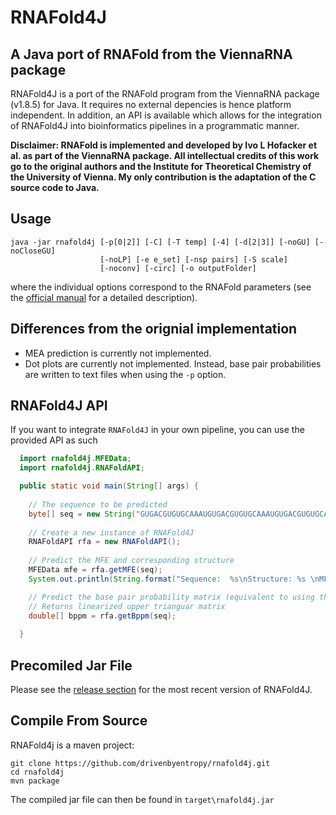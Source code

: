 # RNAFold4J
## A Java port of RNAFold from the ViennaRNA package

RNAFold4J is a port of the RNAFold program from the ViennaRNA package (v1.8.5) for Java. It requires no external depencies is hence platform independent. In addition, an API is available which allows for the integration of RNAFold4J into bioinformatics pipelines in a programmatic manner. 

**Disclaimer: RNAFold is implemented and developed by Ivo L Hofacker et al. as part of the ViennaRNA package. All intellectual credits of this work go to the original authors and the Institute for Theoretical Chemistry of the University of Vienna. My only contribution is the adaptation of the C source code to Java.**

## Usage
```
java -jar rnafold4j [-p[0|2]] [-C] [-T temp] [-4] [-d[2|3]] [-noGU] [-noCloseGU]
                    [-noLP] [-e e_set] [-nsp pairs] [-S scale]
                    [-noconv] [-circ] [-o outputFolder]
```
where the individual options correspond to the RNAFold parameters (see the [official manual](https://www.tbi.univie.ac.at/RNA/RNAfold.1.html) for a detailed description). 

## Differences from the orignial implementation
* MEA prediction is currently not implemented.
* Dot plots are currently not implemented. Instead, base pair probabilities are written to text files when using the `-p` option.

## RNAFold4J API
If you want to integrate `RNAFold4J` in your own pipeline, you can use the provided API as such
```java
  import rnafold4j.MFEData;
  import rnafold4j.RNAFoldAPI;

  public static void main(String[] args) {
		
    // The sequence to be predicted
    byte[] seq = new String("GUGACGUGUGCAAAUGUGACGUGUGCAAAUGUGACGUGUGCAAAU").getBytes();
		
    // Create a new instance of RNAFold4J
    RNAFoldAPI rfa = new RNAFoldAPI();
    
    // Predict the MFE and corresponding structure
    MFEData mfe = rfa.getMFE(seq);
    System.out.println(String.format("Sequence:  %s\nStructure: %s \nMFE:       %f", new String(seq), new String(mfe.structure), mfe.mfe));

    // Predict the base pair probability matrix (equivalent to using the -p option).
    // Returns linearized upper trianguar matrix
    double[] bppm = rfa.getBppm(seq);
    
  }
```

## Precomiled Jar File
Please see the [release section](https://github.com/drivenbyentropy/rnafold4j/releases) for the most recent version of RNAFold4J.

## Compile From Source
RNAFold4j is a maven project:
```
git clone https://github.com/drivenbyentropy/rnafold4j.git
cd rnafold4j
mvn package
```
The compiled jar file can then be found in `target\rnafold4j.jar`

